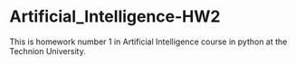 # Artificial_Intelligence-HW2
This is homework number 1 in Artificial Intelligence course in python at the Technion University.
